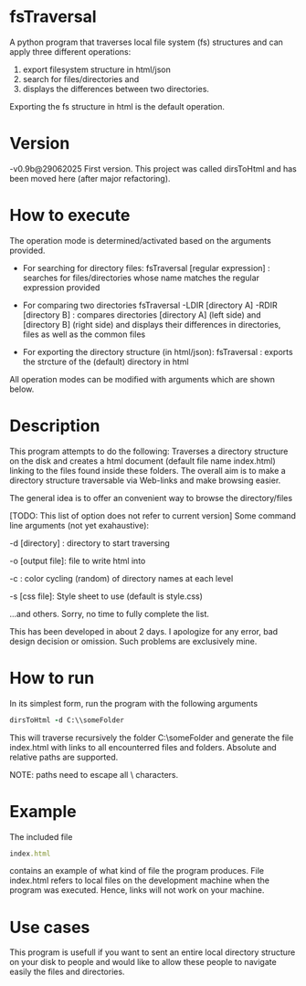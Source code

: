
# fsTraversal

A python program that traverses local file system (fs) structures and can apply three different operations: 
1) export filesystem structure in html/json
2) search for files/directories and
3) displays the differences between two directories.

Exporting the fs structure in html is the default operation. 

# Version

-v0.9b@29062025
First version. This project was called dirsToHtml and has been moved here (after major refactoring).

# How to execute
The operation mode is determined/activated based on the arguments provided. 
- For searching for directory files:
fsTraversal [regular expression] : searches for files/directories whose name matches the regular expression provided

- For comparing two directories
fsTraversal -LDIR [directory A] -RDIR [directory B] : compares directories [directory A] (left side) and [directory B] (right side) and displays their differences in directories, files as well as the common files

- For exporting the directory structure (in html/json):
fsTraversal : exports the strcture of the (default) directory in html

All operation modes can be modified with arguments which are shown below.









# Description
This program attempts to do the following:
Traverses a directory structure on the disk and creates a html document (default file name index.html) linking to the files found inside these folders. The overall aim is to make a directory structure traversable via Web-links and make browsing easier.

The general idea is to offer an convenient way to browse the directory/files

[TODO: This list of option does not refer to current version] Some command line arguments (not yet exahaustive):

-d [directory] : directory to start traversing

-o [output file]: file to write html into

-c : color cycling (random) of directory names at each level

-s [css file]: Style sheet to use (default is style.css)

...and others. Sorry, no time to fully complete the list.

This has been developed in about 2 days. I apologize for any error, bad design decision or omission. Such problems are exclusively mine.


# How to run

In its simplest form, run the program with the following arguments

```ruby
dirsToHtml -d C:\\someFolder
```
This will traverse recursively the folder C:\someFolder and generate the file index.html with links to all encounterred files and folders. Absolute and relative paths are supported.

NOTE: paths need to escape all  \  characters.

# Example

The included file 
```ruby
index.html
```
contains an example of what kind of file the program produces. File index.html refers to local files on the development machine when the program was executed. Hence, links will not work on your machine.

# Use cases

This program is usefull if you want to sent an entire local directory structure on your disk to people and would like to allow these people to navigate easily the files and directories.
